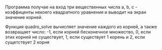 Программа получае на вход три вещественных числа a, b, c - коэффиценты некоего квадратного уравнения и выводит на экран значение корней.

Функция quadro_solve вычисляет значение каждого из корней, а также возвращает число: -1, если корней бесконечное множество, 0, если этих корней не существует, 1, если существует 1 корень и 2, если сущетствует 2 корня
